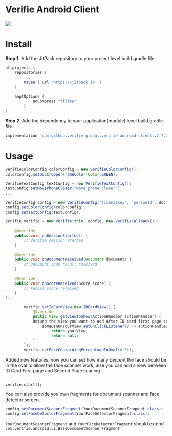 
# Verifie Android Client


[![](https://jitpack.io/v/verifie-global/verifie-android-client.svg)](https://jitpack.io/#verifie-global/verifie-android-client/v2.7.0)

# Install

**Step 1.** Add the JitPack repository to your project level build.gradle file

```gradle
allprojects {
	repositories {
		...
		maven { url 'https://jitpack.io' }
	}
	
	aaptOptions {
        	noCompress "tflite"
    	}
}
```

**Step 2.** Add the dependency to your application(module) level build.gradle file

```gradle
implementation 'com.github.verifie-global:verifie-android-client:v2.7.0'
```

# Usage

```java
VerifieColorConfig colorConfig = new VerifieColorConfig();  
colorConfig.setDocCropperFrameColor(Color.GREEN);

VerifieTextConfig textConfig = new VerifieTextConfig();  
textConfig.setMovePhoneCloser("Move phone closer");  
...

VerifieConfig config = new VerifieConfig("licenseKey", "personId", docType);
config.setColorConfig(colorConfig);
config.setTextConfig(textConfig);

Verifie verifie = new Verifie(this, config, new VerifieCallback() {  
      
    @Override  
	public void onSessionStarted() {
		// Verifie session started
    }
  
    @Override  
    public void onDocumentReceived(Document document) {  
		// Document scan result received
    }
    
    @Override  
    public void onScoreReceived(Score score) {
	    // Facial score received
    }
});

        verifie.setIdCardView(new IDCardView() {
            @Override
            public View getViewToShow(ActionHandler actionHandler) {
            Return the view you want to add after ID card first page scanning, use action handler to close the layout and remove the view you have added
                someBtnOnYourView.setOnClickListener(v -> actionHandler.closeIDCardLayout());
                    return yourView;
                    return null;
            }
        });
        verifie.setFaceContainingPercentageInOval(0.5f);
```
 Added new features, now you can set how many percent the face should be in the oval to allow the face scanner work, alse you can add a view between ID Card First page and Second Page scaning
```

verifie.start();
```

You can also provide you own fragments for document scanner and face detector screen.

```java
config.setDocumentScannerFragment(YourDocumentScannerFragment.class);
config.setFaceDetectorFragment(YourFaceDetectorFragment.class);
```

```YourDocumentScannerFragment``` and ```YourFaceDetectorFragment``` should extend ```com.verifie.android.ui.BaseDocumentScannerFragment```
